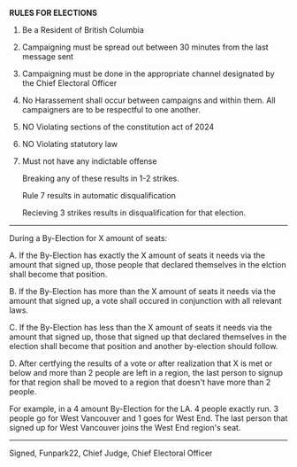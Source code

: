 **RULES FOR ELECTIONS**

1. Be a Resident of British Columbia
2. Campaigning must be spread out between 30 minutes from the last message sent
3. Campaigning must be done in the appropriate channel designated by the Chief Electoral Officer
4. No Harassement shall occur between campaigns and within them. All campaigners are to be respectful to one another.
5. NO Violating sections of the constitution act of 2024
6. NO Violating statutory law
7. Must not have any indictable offense

   Breaking any of these results in 1-2 strikes.

   Rule 7 results in automatic disqualification
   
   Recieving 3 strikes results in disqualification for that election.


----

During a By-Election for X amount of seats:

A. If the By-Election has exactly the X amount of seats it needs via the amount that signed up, those people that declared themselves in the elction shall become that position.

B. If the By-Election has more than the X amount of seats it needs via the amount that signed up, a vote shall occured in conjunction with all relevant laws.

C. If the By-Election has less than the X amount of seats it needs via the amount that signed up, those that signed up that declared themselves in the election shall become that position and another by-election should follow.

D. After certfying the results of a vote or after realization that X is met or below and more than 2 people are left in a region, the last person to signup for that region shall be moved to a region that doesn't have more than 2 people.

For example, in a 4 amount By-Election for the LA. 4 people exactly run. 3 people go for West Vancouver and 1 goes for West End. The last person that signed up for West Vancouver joins the West End region's seat.

----

Signed, Funpark22, Chief Judge, Chief Electoral Officer
